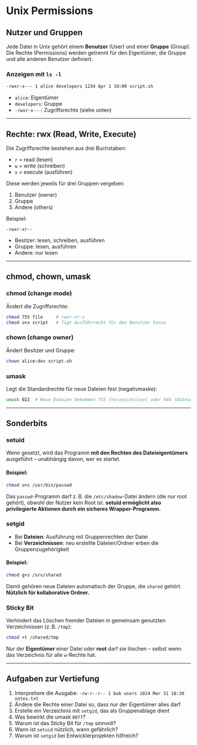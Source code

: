 # Unix Permissions

## Nutzer und Gruppen

Jede Datei in Unix gehört einem **Benutzer** (User) und einer **Gruppe** (Group). Die Rechte (Permissions) werden getrennt für den Eigentümer, die Gruppe und alle anderen Benutzer definiert.

### Anzeigen mit `ls -l`
```bash
-rwxr-x--- 1 alice developers 1234 Apr 1 10:00 script.sh
```
- `alice`: Eigentümer
- `developers`: Gruppe
- `-rwxr-x---`: Zugriffsrechte (siehe unten)

---

## Rechte: rwx (Read, Write, Execute)

Die Zugriffsrechte bestehen aus drei Buchstaben:
- `r` = read (lesen)
- `w` = write (schreiben)
- `x` = execute (ausführen)

Diese werden jeweils für drei Gruppen vergeben:
1. Benutzer (owner)
2. Gruppe
3. Andere (others)

Beispiel:
```
-rwxr-xr--
```
- Besitzer: lesen, schreiben, ausführen
- Gruppe: lesen, ausführen
- Andere: nur lesen

---

## chmod, chown, umask

### chmod (change mode)
Ändert die Zugriffsrechte:
```bash
chmod 755 file     # rwxr-xr-x
chmod u+x script   # fügt Ausführrecht für den Benutzer hinzu
```

### chown (change owner)
Ändert Besitzer und Gruppe:
```bash
chown alice:dev script.sh
```

### umask
Legt die Standardrechte für neue Dateien fest (negativmaske):
```bash
umask 022  # Neue Dateien bekommen 755 (Verzeichnisse) oder 644 (Dateien)
```

---

## Sonderbits

### setuid
Wenn gesetzt, wird das Programm **mit den Rechten des Dateieigentümers** ausgeführt – unabhängig davon, wer es startet.

#### Beispiel:
```bash
chmod u+s /usr/bin/passwd
```
Das `passwd`-Programm darf z. B. die `/etc/shadow`-Datei ändern (die nur root gehört), obwohl der Nutzer kein Root ist. **setuid ermöglicht also privilegierte Aktionen durch ein sicheres Wrapper-Programm.**

### setgid
- Bei **Dateien**: Ausführung mit Gruppenrechten der Datei
- Bei **Verzeichnissen**: neu erstellte Dateien/Ordner erben die Gruppenzugehörigkeit

#### Beispiel:
```bash
chmod g+s /srv/shared
```
Damit gehören neue Dateien automatisch der Gruppe, die `shared` gehört. **Nützlich für kollaborative Ordner.**

### Sticky Bit
Verhindert das Löschen fremder Dateien in gemeinsam genutzten Verzeichnissen (z. B. `/tmp`):
```bash
chmod +t /shared/tmp
```
Nur der **Eigentümer** einer Datei oder **root** darf sie löschen – selbst wenn das Verzeichnis für alle `w`-Rechte hat.

---

## Aufgaben zur Vertiefung

1. Interpretiere die Ausgabe: `-rw-r--r-- 1 bob users 1024 Mar 31 18:30 notes.txt`
2. Ändere die Rechte einer Datei so, dass nur der Eigentümer alles darf
3. Erstelle ein Verzeichnis mit `setgid`, das als Gruppenablage dient
4. Was bewirkt die umask `0077`?
5. Warum ist das Sticky Bit für `/tmp` sinnvoll?
6. Wann ist `setuid` nützlich, wann gefährlich?
7. Warum ist `setgid` bei Entwicklerprojekten hilfreich?

